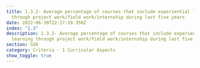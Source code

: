 ```yaml
---
title: 1.3.2- Average percentage of courses that include experiential learning
  through project work/field work/internship during last five years
date: 2022-06-30T22:17:19.350Z
index: "1.3"
description: 1.3.2- Average percentage of courses that include experiential
  learning through project work/field work/internship during last five years
section: SSR
category: Criteria - 1 Curricular Aspects
show_toggle: true
---
```

